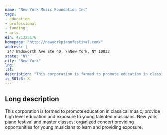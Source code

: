 ```yaml
---
name: "New York Music Foundation Inc"
tags:
- education
- professional
- funding
- arts
ein: 471325176
homepage: "http://newyorkpianofestival.com/"
address: |
 247 Wadsworth Ave Ste 4D, \nNew York, NY 10033
state: "NY"
city: "New York"
lng: 
lat: 
description: "This corporation is formed to promote education in classical music, provide high level education and exposure to young talented musicians. "
is_501c3: X
---
```


## Long description

This corporation is formed to promote education in classical music, provide high level education and exposure to young talented musicians. New york piano festival and master classes; organized concert providing opportunities for young musicians to learn and providing exposure. 
